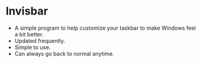 # Invisbar
* A simple program to help customize your taskbar to make Windows feel a bit better.
 * Updated frequently.
 * Simple to use.
 * Can always go back to normal anytime.
